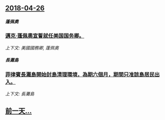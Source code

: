 ## [2018-04-26](/news/2018/04/26/index.md)

##### 蓬佩奧
### [邁克·蓬佩奧宣誓就任美国国务卿。 ](/news/2018/04/26/邁克-蓬佩奧宣誓就任美国国务卿.md)
_上下文: 美國國務卿, 蓬佩奧_

##### 長灘島
### [菲律賓長灘島開始封島清理環境，為期六個月，期間只准該島居民出入。 ](/news/2018/04/26/菲律賓長灘島開始封島清理環境-為期六個月-期間只准該島居民出入.md)
_上下文: 長灘島_

## [前一天...](/news/2018/04/24/index.md)

